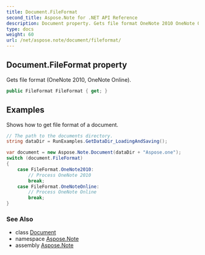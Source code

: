 ```yaml
---
title: Document.FileFormat
second_title: Aspose.Note for .NET API Reference
description: Document property. Gets file format OneNote 2010 OneNote Online
type: docs
weight: 60
url: /net/aspose.note/document/fileformat/
---
```

## Document.FileFormat property

Gets file format (OneNote 2010, OneNote Online).

```csharp
public FileFormat FileFormat { get; }
```

## Examples

Shows how to get file format of a document.

```csharp
// The path to the documents directory.
string dataDir = RunExamples.GetDataDir_LoadingAndSaving();

var document = new Aspose.Note.Document(dataDir + "Aspose.one");
switch (document.FileFormat)
{
    case FileFormat.OneNote2010:
        // Process OneNote 2010
        break;
    case FileFormat.OneNoteOnline:
        // Process OneNote Online
        break;
}
```

### See Also

* class [Document](../)
* namespace [Aspose.Note](../../document/)
* assembly [Aspose.Note](../../../)



